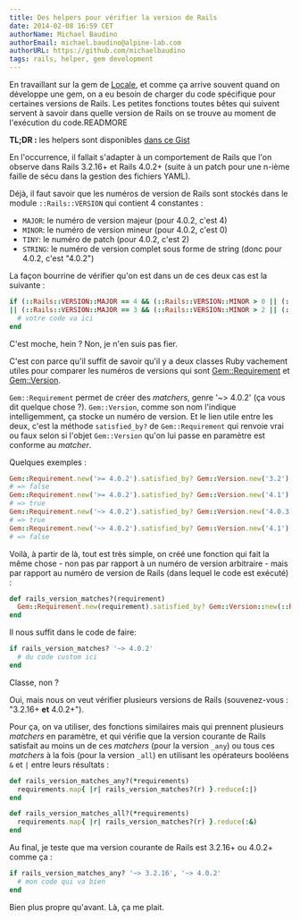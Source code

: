 ```yaml
---
title: Des helpers pour vérifier la version de Rails
date: 2014-02-08 16:59 CET
authorName: Michael Baudino
authorEmail: michael.baudino@alpine-lab.com
authorURL: https://github.com/michaelbaudino
tags: rails, helper, gem development
---
```


En travaillant sur la gem de [Locale](http://www.localeapp.com), et comme ça arrive souvent quand on développe une gem, on a eu besoin de charger du code spécifique pour certaines versions de Rails. Les petites fonctions toutes bêtes qui suivent servent à savoir dans quelle version de Rails on se trouve au moment de l'exécution du code.READMORE

**TL;DR :** les helpers sont disponibles [dans ce Gist](https://gist.github.com/michaelbaudino/8884362)

En l'occurrence, il fallait s'adapter à un comportement de Rails que l'on observe dans Rails 3.2.16+ et Rails 4.0.2+ (suite à un patch pour une n-ième faille de sécu dans la gestion des fichiers YAML).

Déjà, il faut savoir que les numéros de version de Rails sont stockés dans le module `::Rails::VERSION` qui contient 4 constantes :
* `MAJOR`: le numéro de version majeur (pour 4.0.2, c'est 4)
* `MINOR`: le numéro de version mineur (pour 4.0.2, c'est 0)
* `TINY`: le numéro de patch (pour 4.0.2, c'est 2)
* `STRING`: le numéro de version complet sous forme de string (donc pour 4.0.2, c'est "4.0.2")

La façon bourrine de vérifier qu'on est dans un de ces deux cas est la suivante :
```ruby
if (::Rails::VERSION::MAJOR == 4 && (::Rails::VERSION::MINOR > 0 || (::Rails::VERSION::MINOR == 0 && ::Rails::VERSION::TINY >= 2)))
|| (::Rails::VERSION::MAJOR == 3 && (::Rails::VERSION::MINOR > 2 || (::Rails::VERSION::MINOR == 2 && ::Rails::VERSION::TINY >= 16)))
  # votre code va ici
end
```

C'est moche, hein ? Non, je n'en suis pas fier.

C'est con parce qu'il suffit de savoir qu'il y a deux classes Ruby vachement utiles pour comparer les numéros de versions qui sont [Gem::Requirement](http://www.ruby-doc.org/stdlib-2.1.0/libdoc/rubygems/rdoc/Gem/Requirement.html) et [Gem::Version](http://www.ruby-doc.org/stdlib-2.1.0/libdoc/rubygems/rdoc/Gem/Version.html).

`Gem::Requirement` permet de créer des _matchers_, genre '~> 4.0.2' (ça vous dit quelque chose ?).
`Gem::Version`, comme son nom l'indique intelligemment, ça stocke un numéro de version.
Et le lien utile entre les deux, c'est la méthode `satisfied_by?` de `Gem::Requirement` qui renvoie vrai ou faux selon si l'objet `Gem::Version` qu'on lui passe en paramètre est conforme au _matcher_.

Quelques exemples :
```ruby
Gem::Requirement.new('>= 4.0.2').satisfied_by? Gem::Version.new('3.2')
# => false
Gem::Requirement.new('>= 4.0.2').satisfied_by? Gem::Version.new('4.1')
# => true
Gem::Requirement.new('~> 4.0.2').satisfied_by? Gem::Version.new('4.0.3')
# => true
Gem::Requirement.new('~> 4.0.2').satisfied_by? Gem::Version.new('4.1')
# => false
```

Voilà, à partir de là, tout est très simple, on créé une fonction qui fait la même chose - non pas par rapport à un numéro de version arbitraire - mais par rapport au numéro de version de Rails (dans lequel le code est exécuté) :
```ruby
def rails_version_matches?(requirement)
  Gem::Requirement.new(requirement).satisfied_by? Gem::Version::new(::Rails::VERSION::STRING)
end
```

Il nous suffit dans le code de faire:
```ruby
if rails_version_matches? '~> 4.0.2'
  # du code custom ici
end
```

Classe, non ?

Oui, mais nous on veut vérifier plusieurs versions de Rails (souvenez-vous : "3.2.16+ **et** 4.0.2+").

Pour ça, on va utiliser, des fonctions similaires mais qui prennent plusieurs _matchers_ en paramètre, et qui vérifie que la version courante de Rails satisfait au moins un de ces _matchers_ (pour la version `_any`) ou tous ces _matchers_ à la fois (pour la version `_all`) en utilisant les opérateurs booléens `&` et `|` entre leurs résultats :
```ruby
def rails_version_matches_any?(*requirements)
  requirements.map{ |r| rails_version_matches?(r) }.reduce(:|)
end

def rails_version_matches_all?(*requirements)
  requirements.map{ |r| rails_version_matches?(r) }.reduce(:&)
end
```

Au final, je teste que ma version courante de Rails est 3.2.16+ ou 4.0.2+ comme ça :
```ruby
if rails_version_matches_any? '~> 3.2.16', '~> 4.0.2'
  # mon code qui va bien
end
```

Bien plus propre qu'avant. Là, ça me plait.